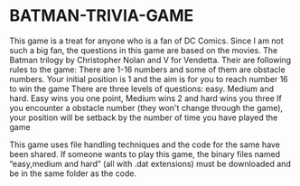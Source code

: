 # BATMAN-TRIVIA-GAME
This game is a treat for anyone who is a fan of DC Comics. Since I am not such a big fan, the questions in this game are based on the movies. The Batman trilogy by Christopher Nolan and V for Vendetta. 
Their are following rules to the game:
There are 1-16 numbers and some of them are obstacle numbers.  Your initial position is 1 and the aim is for you to reach number 16 to win the game
There are three levels of questions: easy. Medium and hard. Easy wins you one point, Medium wins 2 and hard wins you three
If you encounter a obstacle number (they won't change through the game), your position will be setback by the number of time you have played the game

This game uses file handling techniques and the code for the same have been shared. If someone wants to play this game, the binary files named “easy,medium and hard” (all with .dat extensions) must be downloaded and be in the same folder as the code. 

